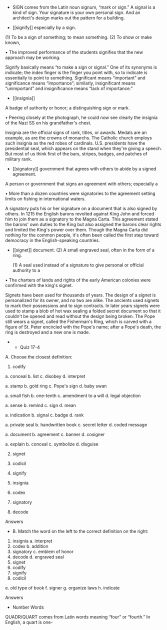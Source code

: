 - SIGN comes from the Latin noun signum, “mark or sign.” A signal is a kind of sign. Your signature
is your own personal sign. And an architect's design marks out the pattern for a building.

- [[signify]] 
especially by a sign. 

 (1) To be a sign of something; to mean something. (2) To show or make known,

• The improved performance of the students signifies that the new approach may be working. 

Signify basically means “to make a sign or signal.” One of its synonyms is indicate; the index finger
is  the  finger  you  point  with,  so  to  indicate  is  essentially  to  point  to  something.  Significant  means
“important” and significance means “importance”; similarly, insignificant means “unimportant” and
insignificance means “lack of importance.”

- [[insignia]] 

 A badge of authority or honor; a distinguishing sign or mark. 

•  Peering  closely  at  the  photograph,  he  could  now  see  clearly  the  insignia  of  the  Nazi  SS  on  his
grandfather's chest. 

Insignia are the official signs of rank, titles, or awards. Medals are an example, as are the crowns of
monarchs. The Catholic church employs such insignia as the red robes of cardinals. U.S. presidents
have the presidential seal, which appears on the stand when they're giving a speech. But most of us
think first of the bars, stripes, badges, and patches of military rank.

- [[signatory]] 
government that agrees with others to abide by a signed agreement. 

 A person or government that signs an agreement with others; especially a

•  More  than  a  dozen  countries  were  signatories  to  the  agreement  setting  limits  on  fishing  in
international waters. 

A signatory puts his or her signature on a document that is also signed by others. In 1215 the English
barons revolted against King John and forced him to join them as a signatory to the Magna Carta. This
agreement  stated  the  barons'  own  duties  to  the  King  but  also  assigned  the  barons  clear  rights  and
limited the King's power over them. Though the Magna Carta did nothing for the common people, it's
often been called the first step toward democracy in the English-speaking countries.

- [[signet]] 
document. (2) A small engraved seal, often in the form of a ring. 

  (1)  A  seal  used  instead  of  a  signature  to  give  personal  or  official  authority  to  a

•  The  charters  of  lands  and  rights  of  the  early  American  colonies  were  confirmed  with  the  king's
signet. 

Signets have been used for thousands of years. The design of a signet is personalized for its owner,
and  no  two  are  alike.  The  ancients  used  signets  to  mark  their  possessions  and  to  sign  contracts.  In
later years signets were used to stamp a blob of hot wax sealing a folded secret document so that it
couldn't be opened and read without the design being broken. The Pope still wears a signet, called the
Fisherman's Ring, which is carved with a figure of St. Peter encircled with the Pope's name; after a
Pope's death, the ring is destroyed and a new one is made.

- - Quiz 17-4

A. Choose the closest definition:
1. codify

a. conceal b. list c. disobey d. interpret

a. stamp b. gold ring c. Pope's sign d. baby swan

a. small fish b. one-tenth c. amendment to a will d. legal objection

a. sense b. remind c. sign d. mean

a. indication b. signal c. badge d. rank

a. private seal b. handwritten book c. secret letter d. coded message

a. document b. agreement c. banner d. cosigner

a. explain b. conceal c. symbolize d. disguise

2. signet

3. codicil

4. signify

5. insignia

6. codex

7. signatory

8. decode

Answers

- B. Match the word on the left to the correct definition on the right:
1. insignia a. interpret
2. codex
b. addition
3. signatory c. emblem of honor
4. decode d. engraved seal
5. signet
6. codify
7. signify
8. codicil

e. old type of book
f. signer
g. organize laws
h. indicate

Answers

- Number Words

QUADR/QUART comes from Latin words meaning “four” or “fourth.” In English, a quart is one-
